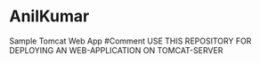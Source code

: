 # AnilKumar
Sample Tomcat Web App
#Comment
USE THIS REPOSITORY FOR DEPLOYING AN WEB-APPLICATION ON TOMCAT-SERVER
